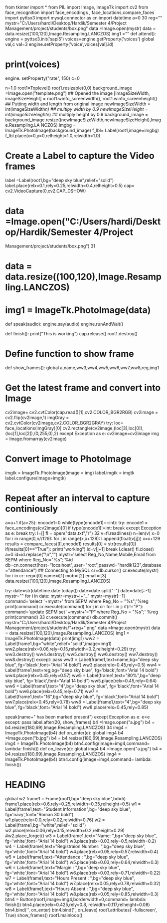 from tkinter import *
from PIL import Image, ImageTk
import cv2
from face_recognition import face_encodings , face_locations,compare_faces
import pyttsx3
import mysql.connector as cn
import datetime
a=0
30
reg=""
mystr="C:/Users/hardi/Desktop/Hardik/Semester 4/Project
Management/project/students/box.png"
data =Image.open(mystr)
data = data.resize((100,120),Image.Resampling.LANCZOS)
img1 =""
def attend():
 engine = pyttsx3.init('sapi5')
 voices=engine.getProperty('voices')
 global val,c
 val=3
 engine.setProperty('voice',voices[val].id)
 # print(voices)
 engine. setProperty("rate", 150)
 c=0

 n=1.0
 root1=Toplevel()
 root1.resizable(0,0)
 background_image =Image.open("template.png") ## Opened the image
 [imageSizeWidth, imageSizeHeight] = root1.winfo_screenwidth(),
root1.winfo_screenheight() ## Putting width and length from original image
 newImageSizeWidth = int(imageSizeWidth*n) ## multipy width by 0.9
 newImageSizeHeight = int(imageSizeHeight*n) ## multiply height by 0.9
 background_image =
background_image.resize((newImageSizeWidth,newImageSizeHeight),Image.Resampling.LA
NCZOS)
 imgbg = ImageTk.PhotoImage(background_image)
 f_lbl= Label(root1,image=imgbg)
 f_lbl.place(x=0,y=0,relheight=1.0,relwidth=1.0)
 # Create a Label to capture the Video frames
 label =Label(root1,bg="deep sky blue",relief="solid")
 label.place(relx=0.1,rely=0.25,relwidth=0.4,relheight=0.5)
 cap= cv2.VideoCapture(0,cv2.CAP_DSHOW)
 # data =Image.open("C:/Users/hardi/Desktop/Hardik/Semester 4/Project
Management/project/students/box.png")
31
 # data = data.resize((100,120),Image.Resampling.LANCZOS)
 # img1 = ImageTk.PhotoImage(data)

 def speak(audio):
 engine.say(audio)
 engine.runAndWait()

 def finish():
 print("This is working")
 cap.release()
 root1.destroy()
 # Define function to show frame
 def show_frames():
 global a,name,ww3,ww4,ww5,ww6,ww7,ww8,reg,img1
 # Get the latest frame and convert into Image
 cv2image= cv2.cvtColor(cap.read()[1],cv2.COLOR_BGR2RGB)
 cv2image = cv2.flip(cv2image,1)
 imgGray = cv2.cvtColor(cv2image,cv2.COLOR_BGR2GRAY)
 try:
 loc= face_locations(imgGray)[0]
 cv2.rectangle(cv2image,(loc[3],loc[0]),(loc[1],loc[2]),(0,255,0),2)
 except Exception as e:
 cv2image=cv2image
 img = Image.fromarray(cv2image)
 # Convert image to PhotoImage
 imgtk = ImageTk.PhotoImage(image = img)
 label.imgtk = imgtk
 label.configure(image=imgtk)
 # Repeat after an interval to capture continiously
 a=a+1
 if(a>25):
 encode1=0
 while(type(encode1)==int):
 try:
 encode1 = face_encodings(cv2image)[0]
 if type(encode1)!=int:
 break
 except Exception as e:
 break
 try:
 l=[]
 fl = open("data.txt","r")
32
 v=fl.readlines()
 n=len(v)
 x=0
 for i in range(0,n//129):
 for j in range(x,x+128):
 l.append(float(v[j]))
 x=x+129
 results = compare_faces([l],encode1)
 results[0] = str(results[0])
 if(results[0]=="True"):
 print("working")
 id=v[j+1]
 break
 l.clear()
 fl.close()
 a=0
 id=id.replace("\n","")
 mystr='select Reg_No,Name,Mobile,Email from SEPM where Reg_No="%s";'%id
db=cn.connect(host="localhost",user="root",passwd="hardik123",database="attendance") ##
Connecting to MySQL
 cr=db.cursor()
 cr.execute(mystr)
 for i in cr:
 reg=i[0]
 name=i[1]
 mob=i[2]
 email=i[3]
data.resize((100,120),Image.Resampling.LANCZOS)

 try:
 date=str(datetime.date.today())
 date=date.split("-")
 date=date[::-1]
 mystr=""
 for i in date:
 mystr=mystr+i+"_"
 mystr=mystr[:-1]
 command='select '+mystr+' from SEPM where Reg_No = "%s";'%reg
 print(command)
 cr.execute(command)
 for j in cr:
 for i in j:
 if(i!="P"):
 command='update SEPM set '+mystr+'="P" where Reg_No =
"%s";' %reg
 print(command)
33
 cr.execute(command)
 db.commit()
 mystr="C:/Users/hardi/Desktop/Hardik/Semester 4/Project
Management/project/students/"+reg+".png"
 data =Image.open(mystr)
 data = data.resize((100,120),Image.Resampling.LANCZOS)
 img1 = ImageTk.PhotoImage(data)
 print(img1)
 ww2 = Label(frame1,bg="white",relief="solid",image=img1)
 ww2.place(relx=0.06,rely=0.15,relwidth=0.2,relheight=0.29)
 try:
 ww3.destroy()
 ww4.destroy()
 ww5.destroy()
 ww6.destroy()
 ww7.destroy()
 ww8.destroy()
 except:
 pass
 ww3 = Label(frame1,text=name,bg="deep sky blue",
fg='black',font="Arial 14 bold")
 ww3.place(relx=0.45,rely=0.5)
 ww4 = Label(frame1,text=reg,bg="deep sky blue", fg='black',font="Arial
14 bold")
 ww4.place(relx=0.45,rely=0.57)
 ww5 = Label(frame1,text="80%",bg="deep sky blue",
fg='black',font="Arial 14 bold")
 ww5.place(relx=0.45,rely=0.64)
 ww6 = Label(frame1,text="4",bg="deep sky blue", fg='black',font="Arial
14 bold")
 ww6.place(relx=0.45,rely=0.71)
 ww7 = Label(frame1,text="16",bg="deep sky blue", fg='black',font="Arial
14 bold")
 ww7.place(relx=0.45,rely=0.78)
 ww8 = Label(frame1,text="4",bg="deep sky blue", fg='black',font="Arial
14 bold")
 ww8.place(relx=0.45,rely=0.85)

 speak(name+" has been marked present")
 except Exception as e:
 e=e
 except:
 pass
 label.after(20, show_frames)
b4 =Image.open("a.jpg")
 b4 = b4.resize((180,69),Image.Resampling.LANCZOS)
34
 img4 = ImageTk.PhotoImage(b4)
 def on_enter(e):
 global img4
 b4 =Image.open("b.jpg")
 b4 = b4.resize((180,69),Image.Resampling.LANCZOS)
 img4 = ImageTk.PhotoImage(b4)
 btn4.config(image=img4,command= lambda: finish())
 def on_leave(e):
 global img4
 b4 =Image.open("a.jpg")
 b4 = b4.resize((180,69),Image.Resampling.LANCZOS)
 img4 = ImageTk.PhotoImage(b4)
 btn4.config(image=img4,command= lambda: finish())
 # HEADING
 global w2
 frame1 = Frame(root1,bg="deep sky blue",bd=5)
 frame1.place(relx=0.6,rely=0.25,relwidth=0.35,relheight=0.5)
 w1 = Label(frame1,text="Student Information",bg="deep sky blue", fg='navy',font="Roman
30 bold")
 w1.place(relx=0.0,rely=0.02,relwidth=0.76)
 w2 = Label(frame1,bg="white",relief="solid")
 w2.place(relx=0.06,rely=0.15,relwidth=0.2,relheight=0.29)
 #w2.place_forget()
 w3 = Label(frame1,text="Name: ",bg="deep sky blue", fg='white',font="Arial 14 bold")
 w3.place(relx=0.03,rely=0.5,relwidth=0.2)
 w4 = Label(frame1,text="Registraion Number: ",bg="deep sky blue", fg='white',font="Arial
14 bold")
 w4.place(relx=0.05,rely=0.57,relwidth=0.4)
 w5 = Label(frame1,text="Attendance : ",bg="deep sky blue", fg='white',font="Arial 14
bold")
 w5.place(relx=0.03,rely=0.64,relwidth=0.3)
 w6 = Label(frame1,text="Margin : ",bg="deep sky blue", fg='white',font="Arial 14 bold")
 w6.place(relx=0.03,rely=0.71,relwidth=0.22)
 w7 = Label(frame1,text="Hours Present : ",bg="deep sky blue", fg='white',font="Arial 14
bold")
 w7.place(relx=0.05,rely=0.78,relwidth=0.32)
 w8 = Label(frame1,text="Hours Absent : ",bg="deep sky blue", fg='white',font="Arial 14
bold")
 w8.place(relx=0.05,rely=0.85,relwidth=0.3)
 btn4 = Button(root1,image=img4,borderwidth=0,command= lambda: finish())
 btn4.place(relx=0.425,rely=0.8, relwidth=0.117,relheight=0.08)
 btn4.bind('<Enter>', on_enter)
 btn4.bind('<Leave>', on_leave)
 root1.attributes('-fullscreen', True)
 show_frames()
 root1.mainloop() 
